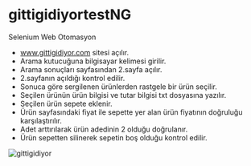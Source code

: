 # gittigidiyortestNG

Selenium Web Otomasyon
- www.gittigidiyor.com sitesi açılır.
- Arama kutucuğuna bilgisayar kelimesi girilir.
- Arama sonuçları sayfasından 2.sayfa açılır.
- 2.sayfanın açıldığı kontrol edilir.
- Sonuca göre sergilenen ürünlerden rastgele bir ürün seçilir.
- Seçilen ürünün ürün bilgisi ve tutar bilgisi txt dosyasına yazılır.
- Seçilen ürün sepete eklenir.
- Ürün sayfasındaki fiyat ile sepette yer alan ürün fiyatının doğruluğu karşılaştırılır.
- Adet arttırılarak ürün adedinin 2 olduğu doğrulanır.
- Ürün sepetten silinerek sepetin boş olduğu kontrol edilir.

![gittigidiyor](https://user-images.githubusercontent.com/58055261/158557632-a651ddd4-dcd4-4399-b12e-fdb269401367.png)
